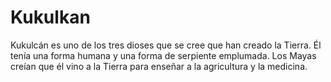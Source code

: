 # Kukulkan
Kukulcán es uno de los tres dioses que se cree que han creado la Tierra. Él tenía una forma humana y una forma de serpiente emplumada. Los Mayas creían que él vino a la Tierra para enseñar a la agricultura y la medicina.
